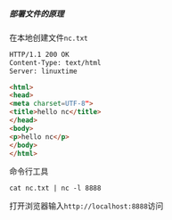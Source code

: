 


##### 部署文件的原理

在本地创建文件`nc.txt`

```html
HTTP/1.1 200 OK
Content-Type: text/html
Server: linuxtime

<html>
<head>
<meta charset=UTF-8">
<title>hello nc</title>
</head>
<body>
<p>hello nc</p>
</body>
</html>
```

命令行工具

```shell
cat nc.txt | nc -l 8888
```

打开浏览器输入`http://localhost:8888`访问




